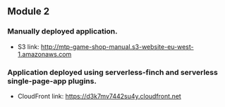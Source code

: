 
## Module 2

### Manually deployed application.
- S3 link: http://mtp-game-shop-manual.s3-website-eu-west-1.amazonaws.com

### Application deployed using serverless-finch and serverless single-page-app plugins.
- CloudFront link: https://d3k7mv7442su4y.cloudfront.net


